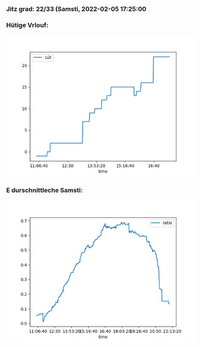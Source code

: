 ### Jitz grad: 22/33 (Samsti, 2022-02-05 17:25:00

### Hütige Vrlouf:
![Graph](Today.png)

### E durschnittleche Samsti:
![Graph](Samsti.png)